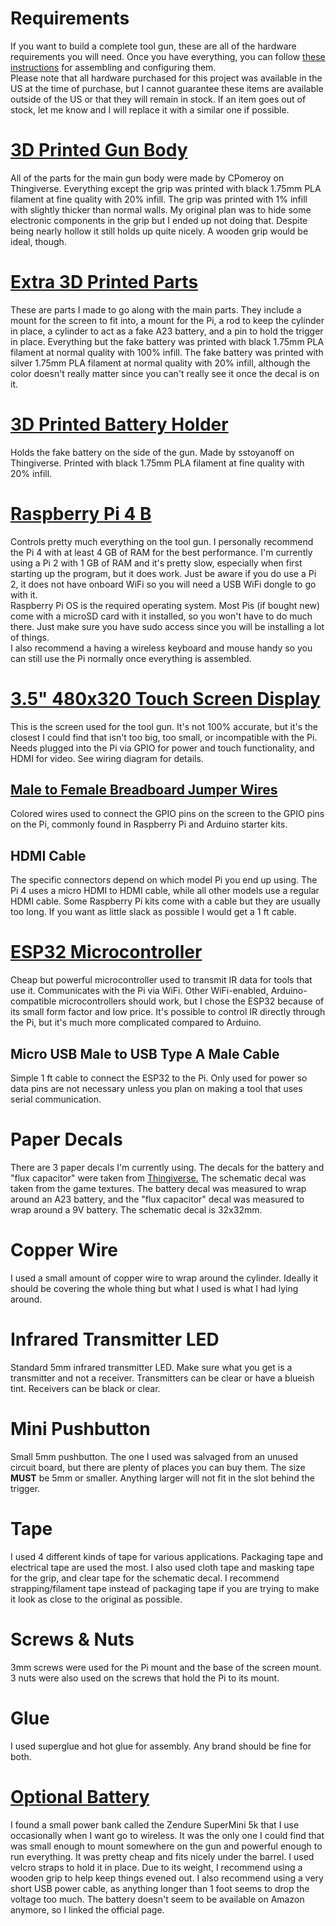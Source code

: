 # Requirements
If you want to build a complete tool gun, these are all of the hardware requirements you will need. Once you have everything, you can follow [these instructions](SETUP.md) for assembling and configuring them.  
Please note that all hardware purchased for this project was available in the US at the time of purchase, but I cannot guarantee these items are available outside of the US or that they will remain in stock. If an item goes out of stock, let me know and I will replace it with a similar one if possible.  

# [3D Printed Gun Body](https://www.thingiverse.com/thing:4872305)
All of the parts for the main gun body were made by CPomeroy on Thingiverse. Everything except the grip was printed with black 1.75mm PLA filament at fine quality with 20% infill. The grip was printed with 1% infill with slightly thicker than normal walls. My original plan was to hide some electronic components in the grip but I ended up not doing that. Despite being nearly hollow it still holds up quite nicely. A wooden grip would be ideal, though.

# [Extra 3D Printed Parts](https://www.thingiverse.com/thing:5449959)
These are parts I made to go along with the main parts. They include a mount for the screen to fit into, a mount for the Pi, a rod to keep the cylinder in place, a cylinder to act as a fake A23 battery, and a pin to hold the trigger in place. Everything but the fake battery was printed with black 1.75mm PLA filament at normal quality with 100% infill. The fake battery was printed with silver 1.75mm PLA filament at normal quality with 20% infill, although the color doesn't really matter since you can't really see it once the decal is on it.

# [3D Printed Battery Holder](https://www.thingiverse.com/thing:4787641)
Holds the fake battery on the side of the gun. Made by sstoyanoff on Thingiverse. Printed with black 1.75mm PLA filament at fine quality with 20% infill.

# [Raspberry Pi 4 B](https://www.raspberrypi.com/products/raspberry-pi-4-model-b/)
Controls pretty much everything on the tool gun. I personally recommend the Pi 4 with at least 4 GB of RAM for the best performance. I'm currently using a Pi 2 with 1 GB of RAM and it's pretty slow, especially when first starting up the program, but it does work. Just be aware if you do use a Pi 2, it does not have onboard WiFi so you will need a USB WiFi dongle to go with it.  
Raspberry Pi OS is the required operating system. Most Pis (if bought new) come with a microSD card with it installed, so you won't have to do much there. Just make sure you have sudo access since you will be installing a lot of things.  
I also recommend a having a wireless keyboard and mouse handy so you can still use the Pi normally once everything is assembled.

# [3.5" 480x320 Touch Screen Display](https://www.amazon.com/gp/product/B085PYS8P2/)
This is the screen used for the tool gun. It's not 100% accurate, but it's the closest I could find that isn't too big, too small, or incompatible with the Pi. Needs plugged into the Pi via GPIO for power and touch functionality, and HDMI for video. See wiring diagram for details.
## [Male to Female Breadboard Jumper Wires](https://www.amazon.com/gp/product/B01EV70C78/)
Colored wires used to connect the GPIO pins on the screen to the GPIO pins on the Pi, commonly found in Raspberry Pi and Arduino starter kits.
## HDMI Cable
The specific connectors depend on which model Pi you end up using. The Pi 4 uses a micro HDMI to HDMI cable, while all other models use a regular HDMI cable. Some Raspberry Pi kits come with a cable but they are usually too long. If you want as little slack as possible I would get a 1 ft cable.

# [ESP32 Microcontroller](https://www.amazon.com/gp/product/B0718T232Z/)
Cheap but powerful microcontroller used to transmit IR data for tools that use it. Communicates with the Pi via WiFi. Other WiFi-enabled, Arduino-compatible microcontrollers should work, but I chose the ESP32 because of its small form factor and low price. It's possible to control IR directly through the Pi, but it's much more complicated compared to Arduino.
## Micro USB Male to USB Type A Male Cable
Simple 1 ft cable to connect the ESP32 to the Pi. Only used for power so data pins are not necessary unless you plan on making a tool that uses serial communication.

# Paper Decals
There are 3 paper decals I'm currently using. The decals for the battery and "flux capacitor" were taken from [Thingiverse.](https://www.thingiverse.com/thing:4872305) The schematic decal was taken from the game textures. The battery decal was measured to wrap around an A23 battery, and the "flux capacitor" decal was measured to wrap around a 9V battery. The schematic decal is 32x32mm.

# Copper Wire
I used a small amount of copper wire to wrap around the cylinder. Ideally it should be covering the whole thing but what I used is what I had lying around.

# Infrared Transmitter LED
Standard 5mm infrared transmitter LED. Make sure what you get is a transmitter and not a receiver. Transmitters can be clear or have a blueish tint. Receivers can be black or clear.

# Mini Pushbutton
Small 5mm pushbutton. The one I used was salvaged from an unused circuit board, but there are plenty of places you can buy them. The size __MUST__ be 5mm or smaller. Anything larger will not fit in the slot behind the trigger.

# Tape
I used 4 different kinds of tape for various applications. Packaging tape and electrical tape are used the most. I also used cloth tape and masking tape for the grip, and clear tape for the schematic decal. I recommend strapping/filament tape instead of packaging tape if you are trying to make it look as close to the original as possible.

# Screws & Nuts
3mm screws were used for the Pi mount and the base of the screen mount. 3 nuts were also used on the screws that hold the Pi to its mount.

# Glue
I used superglue and hot glue for assembly. Any brand should be fine for both.

# [Optional Battery](https://powerbank.zendure.com/products/supermini-5k)
I found a small power bank called the Zendure SuperMini 5k that I use occasionally when I want go to wireless. It was the only one I could find that was small enough to mount somewhere on the gun and powerful enough to run everything. It was pretty cheap and fits nicely under the barrel. I used velcro straps to hold it in place. Due to its weight, I recommend using a wooden grip to help keep things evened out. I also recommend using a very short USB power cable, as anything longer than 1 foot seems to drop the voltage too much. The battery doesn't seem to be available on Amazon anymore, so I linked the official page.
